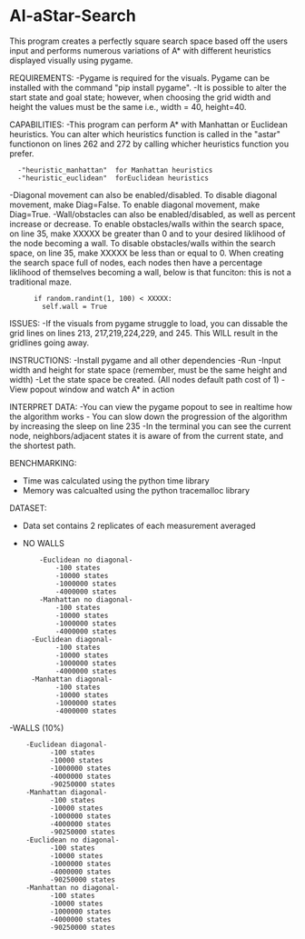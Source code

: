 ﻿# AI-aStar-Search
This program creates a perfectly square search space based off the users input and performs numerous variations of A* with different heuristics displayed visually using pygame.

REQUIREMENTS: 
-Pygame is required for the visuals. Pygame can be installed with the command "pip install pygame".
-It is possible to alter the start state and goal state; however, when choosing the grid width and height the values must be the same i.e., width = 40, height=40.

CAPABILITIES:
-This program can perform A* with Manhattan or Euclidean heuristics. You can alter which heuristics function is called in the "astar" functionon on lines 262 and 272 by calling whicher heuristics function you prefer.

      -"heuristic_manhattan"  for Manhattan heuristics
      -"heuristic_euclidean"  forEuclidean heuristics
      
-Diagonal movement can also be enabled/disabled. To disable diagonal movement, make Diag=False. To enable diagonal movement, make Diag=True.
-Wall/obstacles can also be enabled/disabled, as well as percent increase or decrease. To enable obstacles/walls within the search space, on line 35, make XXXXX be greater than 0 and to your desired liklihood of the node becoming a wall. To disable obstacles/walls within the search space, on line 35, make XXXXX be less than or equal to 0. When creating the search space full of nodes, each nodes then have a percentage liklihood of themselves becoming a wall, below is that funciton: this is not a traditional maze.
          
          if random.randint(1, 100) < XXXXX:
            self.wall = True
            
ISSUES:
-If the visuals from pygame struggle to load, you can dissable the grid lines on lines 213, 217,219,224,229, and 245. This WILL result in the gridlines going away.

INSTRUCTIONS:
-Install pygame and all other dependencies
-Run
-Input width and height for state space (remember, must be the same height and width)
-Let the state space be created. (All nodes default path cost of 1)
-View popout window and watch A* in action

INTERPRET DATA:
-You can view the pygame popout to see in realtime how the algorithm works
      - You can slow down the progression of the algorithm by increasing the sleep on line 235
-In the terminal you can see the current node, neighbors/adjacent states it is aware of from the current state, and the shortest path.

BENCHMARKING:
- Time was calculated using the python time library
- Memory was calcualted using the python tracemalloc library

DATASET:
- Data set contains 2 replicates of each measurement averaged
- NO WALLS
  
          -Euclidean no diagonal-
              -100 states
              -10000 states
              -1000000 states
              -4000000 states
          -Manhattan no diagonal-
              -100 states
              -10000 states
              -1000000 states
              -4000000 states
        -Euclidean diagonal-
              -100 states
              -10000 states
              -1000000 states
              -4000000 states
        -Manhattan diagonal-
              -100 states
              -10000 states
              -1000000 states
              -4000000 states
-WALLS (10%)   

        -Euclidean diagonal-
              -100 states
              -10000 states
              -1000000 states
              -4000000 states
              -90250000 states
        -Manhattan diagonal-
              -100 states
              -10000 states
              -1000000 states
              -4000000 states
              -90250000 states
        -Euclidean no diagonal-
              -100 states
              -10000 states
              -1000000 states
              -4000000 states
              -90250000 states
        -Manhattan no diagonal-
              -100 states
              -10000 states
              -1000000 states
              -4000000 states
              -90250000 states
